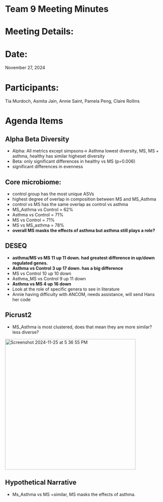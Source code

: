 # Team 9 Meeting Minutes 
# Meeting Details:
# Date: 
November 27, 2024

# Participants:
Tia Murdoch, Asmita Jain, Annie Saint, Pamela Peng, Claire Rollins

# Agenda Items

## Alpha Beta Diversity
- Alpha: All metrics except simpsons-> Asthma lowest diversity, MS, MS + asthma, healthy has similar higheset diversity
- Beta: only significant differences in healthy vs MS (p=0.006)
- significant differences in evenness

## Core microbiome: 
- control group has the most unique ASVs
- highest degree of overlap in composition between MS and MS_Asthma
- control vs MS has the same overlap as control vs asthma
- MS_Asthma vs Control = 62%
- Asthma vs Control = 71%
- MS vs Control = 71%
- MS vs MS_asthma = 78%
- **overall MS masks the effects of asthma but asthma still plays a role?**

## DESEQ
- **asthma/MS vs MS 11 up 11 down. had greatest difference in up/down regulated genes.**
- **Asthma vs Control 3 up 17 down. has a big difference**
- MS vs Control 10 up 10 down
- Asthma_MS vs Control 9 up 11 down
- **Asthma vs MS 4 up 16 down**
- Look at the role of specific genera to see in literature
- Annie having difficulty with ANCOM, needs assistance, will send Hans her code

## Picrust2
- MS_Asthma is most clustered, does that mean they are more similar? less diverse?

<img width="425" alt="Screenshot 2024-11-25 at 5 36 55 PM" src="https://github.com/user-attachments/assets/b4fb01fc-3aaa-4bc7-83ee-684a62aed455">

## Hypothetical Narrative
- Ms_Asthma vs MS =similar, MS masks the effects of asthma.

